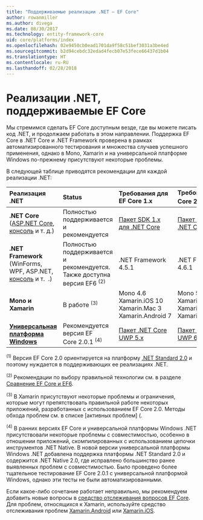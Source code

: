 ```yaml
---
title: "Поддерживаемые реализации .NET — EF Core"
author: rowanmiller
ms.author: divega
ms.date: 08/30/2017
ms.technology: entity-framework-core
uid: core/platforms/index
ms.openlocfilehash: 02e9450cb0ead1701da9f58c51bef3031a3be4ed
ms.sourcegitcommit: b2d94cebdc32edad4fecb07e53fece66437d1b04
ms.translationtype: HT
ms.contentlocale: ru-RU
ms.lasthandoff: 02/28/2018
---
```

# <a name="net-implementations-supported-by-ef-core"></a>Реализации .NET, поддерживаемые EF Core

Мы стремимся сделать EF Core доступным везде, где вы можете писать код .NET, и продолжаем работать в этом направлении. Поддержка EF Core в .NET Core и .NET Framework проверена в рамках автоматизированного тестирования и множества случаев успешного применения, однако в Mono, Xamarin и на универсальной платформе Windows по-прежнему присутствуют некоторые проблемы.

В следующей таблице приводятся рекомендации для каждой реализации .NET:

| Реализация .NET                                                                                                  | Status                                                             | Требования для EF Core 1.x                                                                                | Требования для EF Core 2.x <sup>(1)</sup>                                                                 |
|:---------------------------------------------------------------------------------------------------------------------|:-------------------------------------------------------------------|:--------------------------------------------------------------------------------------------------------|:--------------------------------------------------------------------------------------------------------|
| **.NET Core** ([ASP.NET Core](../get-started/aspnetcore/index.md), [консоль](../get-started/netcore/index.md) и т. д.) | Полностью поддерживается и рекомендуется                                    | [Пакет SDK 1.x для .NET Core](https://www.microsoft.com/net/core/)                                                | [Пакет SDK 2.x для .NET Core](https://www.microsoft.com/net/core/)                                                |
| **.NET Framework** (WinForms, WPF, ASP.NET, [консоль](../get-started/full-dotnet/index.md) и т.  .)                    | Полностью поддерживается и рекомендуется. Также доступна версия EF6 <sup>(2)</sup> | .NET Framework 4.5.1                                                                                    | .NET Framework 4.6.1                                                                                    |
| **Mono и Xamarin**                                                                                                   | В работе <sup>(3)</sup>                                         | Mono 4.6 <br/> Xamarin.iOS 10 <br/> Xamarin.Mac 3 <br/> Xamarin.Android 7                               | Mono 5.4 <br/> Xamarin.iOS 10.14 <br/> Xamarin.Mac 3.8 <br/> Xamarin.Android 7.5                        |
| [**Универсальная платформа Windows**](../get-started/uwp/index.md)                                                        | Рекомендуется версия EF Core 2.0.1 <sup>(4)</sup>                           | [Пакет .NET Core UWP 5.x](https://www.nuget.org/packages/Microsoft.NETCore.UniversalWindowsPlatform/) | [Пакет .NET Core UWP 6.x](https://www.nuget.org/packages/Microsoft.NETCore.UniversalWindowsPlatform/) |

<sup>(1)</sup> Версия EF Core 2.0 ориентируется на платформу [.NET Standard 2.0](https://docs.microsoft.com/dotnet/standard/net-standard) и поэтому нуждается в поддерживающих ее реализациях .NET.

<sup>(2)</sup> Рекомендации по выбору правильной технологии см. в разделе [Сравнение EF Core и EF6](../../efcore-and-ef6/index.md).

<sup>(3)</sup> В Xamarin присутствуют некоторые проблемы и ограничения, которые могут препятствовать правильной работе некоторых приложений, разработанных с использованием EF Core 2.0. Методы обхода проблем см. в списке [активных проблем] ([](https://github.com/aspnet/entityframeworkCore/issues?q=is%3Aopen+is%3Aissue+label%3Aarea-xamarin).

<sup>(4)</sup> В ранних версиях EF Core и универсальной платформы Windows .NET присутствовали некоторые проблемы с совместимостью, особенно в отношении приложений, скомпилированных с использованием цепочки инструментов .NET Native. В новой версии универсальной платформы Windows .NET добавлена поддержка платформы .NET Standard 2.0 и содержится .NET Native 2.0, где исправлено большинство ранее выявленных проблем с совместимостью. Было проведено более тщательное тестирование EF Core 2.0.1 с универсальной платформой Windows, однако эти тесты не были автоматизированными.

Если какое-либо сочетание работает неправильно, мы рекомендуем добавить новые вопросы в [средство отслеживания вопросов EF Core](https://github.com/aspnet/entityframeworkcore/issues/new). Для проблем, относящихся к Xamarin, используйте средство отслеживания проблем [Xamarin.Android](https://github.com/xamarin/xamarin-android/issues/new) или [Xamarin.iOS](https://github.com/xamarin/xamarin-macios/issues/new).
